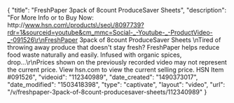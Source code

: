 {
    "title": "FreshPaper 3pack of 8count ProduceSaver Sheets",
    "description": "For More Info or to Buy Now: http:\/\/www.hsn.com\/products\/seo\/8097739?rdr=1&sourceid=youtube&cm_mmc=Social-_-Youtube-_-ProductVideo-_-091526\r\nFreshPaper 3pack of 8count ProduceSaver Sheets  \nTired of throwing away produce that doesn't stay fresh? FreshPaper helps reduce food waste naturally and easily. Infused with organic spices, drop...\r\nPrices shown on the previously recorded video may not represent the current price.  View hsn.com to view the current selling price. HSN Item #091526",
    "videoid": "112340989",
    "date_created": "1490373017",
    "date_modified": "1503418398",
    "type": "captivate",
    "layout": "video",
    "url": "\/v\/freshpaper-3pack-of-8count-producesaver-sheets\/112340989"
}